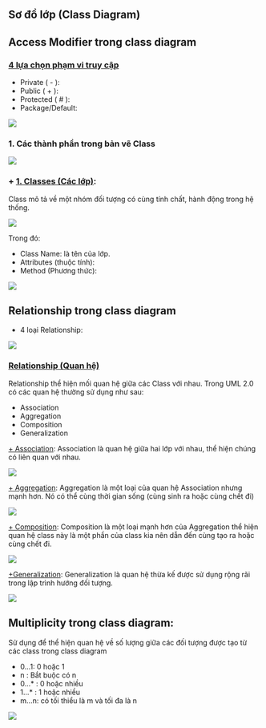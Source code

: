
## Sơ đồ lớp (Class Diagram)

## Access Modifier trong class diagram
### [4 lựa chọn phạm vi truy cập]()

- Private ( - ): 
- Public ( + ): 
- Protected ( # ): 
- Package/Default:

![](https://images.viblo.asia/94064e86-7fcf-4ead-b647-3d3e1e5fd068.PNG)


### 1. Các thành phần trong bản vẽ Class

![](https://iviettech.vn/wp-content/uploads/2014/03/Class_Diagram1.jpg)



### + [1. Classes (Các lớp)]():
  Class mô tả về một nhóm đối tượng có cùng tính chất, hành động trong hệ thống. 

![](https://iviettech.vn/wp-content/uploads/2014/03/Class_Notation1.png)

Trong đó:
- Class Name: là tên của lớp.
- Attributes (thuộc tính): 
- Method (Phương thức):

![](https://iviettech.vn/wp-content/uploads/2014/03/Class_Notation2.png)



## Relationship trong class diagram

- 4 loại Relationship:

![](https://images.viblo.asia/c869cd68-1172-4a51-8257-81c732537bae.PNG)

### [Relationship (Quan hệ)]()
Relationship thể hiện mối quan hệ giữa các Class với nhau. Trong UML 2.0 có các quan hệ thường sử dụng như sau:

- Association
- Aggregation
- Composition
- Generalization


[+ Association](): Association là quan hệ giữa hai lớp với nhau, thể hiện chúng có liên quan với nhau. 

![](https://iviettech.vn/wp-content/uploads/2014/03/Association-1.png)

[+ Aggregation](): Aggregation là một loại của quan hệ Association nhưng mạnh hơn. Nó có thể cùng thời gian sống (cùng sinh ra hoặc cùng chết đi)

![](https://iviettech.vn/wp-content/uploads/2014/03/Aggregation1.png)

[+ Composition](): Composition là một loại mạnh hơn của Aggregation thể hiện quan hệ class này là một phần của class kia nên dẫn đến cùng tạo ra hoặc cùng chết đi.

![](https://iviettech.vn/wp-content/uploads/2014/03/Composition1.png)

[+Generalization](): Generalization là quan hệ thừa kế được sử dụng rộng rãi trong lập trình hướng đối tượng.

![](https://iviettech.vn/wp-content/uploads/2014/03/Generalization1.png)


## Multiplicity trong class diagram:
Sử dụng để thể hiện quan hệ về số lượng giữa các đối tượng được tạo từ các class trong class diagram

- 0...1: 0 hoặc 1
- n : Bắt buộc có n
- 0...* : 0 hoặc nhiều
- 1...* : 1 hoặc nhiều
- m...n: có tối thiểu là m và tối đa là n

![](https://images.viblo.asia/91cafd9c-0266-4817-90f8-428fed42a708.PNG)
